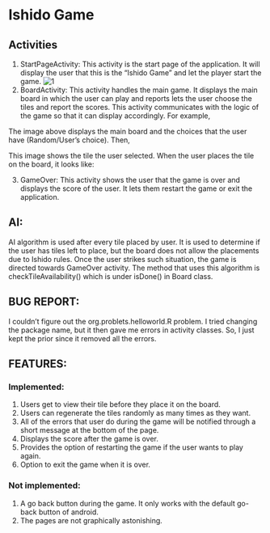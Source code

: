 # Ishido Game
## Activities
1.	StartPageActivity:
This activity is the start page of the application. It will display the user that this is the “Ishido Game” and let the player start the game.
![1](https://cloud.githubusercontent.com/assets/8810802/12800916/6caedf70-caa6-11e5-9e48-8d078ef349fc.png)
2.	BoardActivity:
This activity handles the main game. It displays the main board in which the user can play and reports lets the user choose the tiles and report the scores. This activity communicates with the logic of the game so that it can display accordingly. For example,
 
The image above displays the main board and the choices that the user have (Random/User’s choice). Then,
 
This image shows the tile the user selected. When the user places the tile on the board, it looks like:
 
3.	GameOver:
This activity shows the user that the game is over and displays the score of the user. It lets them restart the game or exit the application.
 
## AI:
AI algorithm is used after every tile placed by user. It is used to determine if the user has tiles left to place, but the board does not allow the placements due to Ishido rules. Once the user strikes such situation, the game is directed towards GameOver activity.
The method that uses this algorithm is checkTileAvailability() which is under isDone() in Board class.

## BUG REPORT:
I couldn’t figure out the org.problets.helloworld.R problem. I tried changing the package name, but it then gave me errors in activity classes. So, I just kept the prior since it removed all the errors.

## FEATURES:
###	Implemented:
1.	Users get to view their tile before they place it on the board.
2.	Users can regenerate the tiles randomly as many times as they want.
3.	All of the errors that user do during the game will be notified through a short message at the bottom of the page.
4.	Displays the score after the game is over.
5.	Provides the option of restarting the game if the user wants to play again.
6.	Option to exit the game when it is over.

###	Not implemented:
1.	A go back button during the game. It only works with the default go-back button of android.
2.	The pages are not graphically astonishing.
